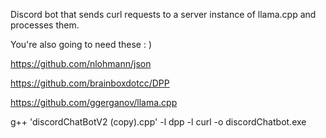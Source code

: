 Discord bot that sends curl requests to a server instance of llama.cpp and processes them.

You're also going to need these : )

https://github.com/nlohmann/json

https://github.com/brainboxdotcc/DPP

https://github.com/ggerganov/llama.cpp


g++ 'discordChatBotV2 (copy).cpp' -l dpp -l curl -o discordChatbot.exe
